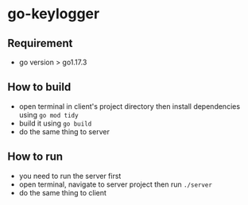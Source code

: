 # go-keylogger

## Requirement
- go version > go1.17.3 

## How to build
- open terminal in client's project directory then install dependencies using ```go mod tidy```
- build it using ```go build```
- do the same thing to server

## How to run
- you need to run the server first
- open terminal, navigate to server project then run `./server`
- do the same thing to client
